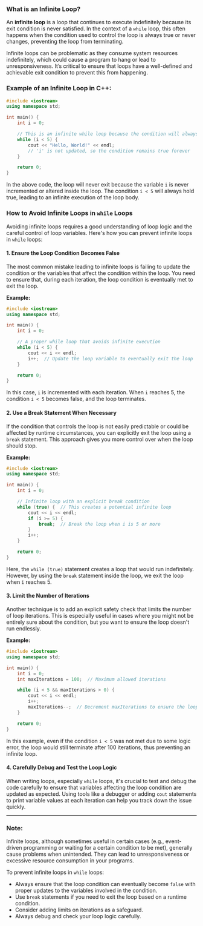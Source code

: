 ### **What is an Infinite Loop?**

An **infinite loop** is a loop that continues to execute indefinitely because its exit condition is never satisfied. In the context of a `while` loop, this often happens when the condition used to control the loop is always true or never changes, preventing the loop from terminating.

Infinite loops can be problematic as they consume system resources indefinitely, which could cause a program to hang or lead to unresponsiveness. It’s critical to ensure that loops have a well-defined and achievable exit condition to prevent this from happening.

### **Example of an Infinite Loop in C++:**

```cpp
#include <iostream>
using namespace std;

int main() {
    int i = 0;

    // This is an infinite while loop because the condition will always remain true
    while (i < 5) {
        cout << "Hello, World!" << endl;
        // 'i' is not updated, so the condition remains true forever
    }

    return 0;
}
```

In the above code, the loop will never exit because the variable `i` is never incremented or altered inside the loop. The condition `i < 5` will always hold true, leading to an infinite execution of the loop body.

### **How to Avoid Infinite Loops in `while` Loops**

Avoiding infinite loops requires a good understanding of loop logic and the careful control of loop variables. Here's how you can prevent infinite loops in `while` loops:

#### 1. **Ensure the Loop Condition Becomes False**

The most common mistake leading to infinite loops is failing to update the condition or the variables that affect the condition within the loop. You need to ensure that, during each iteration, the loop condition is eventually met to exit the loop.

**Example:**

```cpp
#include <iostream>
using namespace std;

int main() {
    int i = 0;

    // A proper while loop that avoids infinite execution
    while (i < 5) {
        cout << i << endl;
        i++;  // Update the loop variable to eventually exit the loop
    }

    return 0;
}
```

In this case, `i` is incremented with each iteration. When `i` reaches 5, the condition `i < 5` becomes false, and the loop terminates.

#### 2. **Use a Break Statement When Necessary**

If the condition that controls the loop is not easily predictable or could be affected by runtime circumstances, you can explicitly exit the loop using a `break` statement. This approach gives you more control over when the loop should stop.

**Example:**

```cpp
#include <iostream>
using namespace std;

int main() {
    int i = 0;

    // Infinite loop with an explicit break condition
    while (true) {  // This creates a potential infinite loop
        cout << i << endl;
        if (i >= 5) {
            break;  // Break the loop when i is 5 or more
        }
        i++;
    }

    return 0;
}
```

Here, the `while (true)` statement creates a loop that would run indefinitely. However, by using the `break` statement inside the loop, we exit the loop when `i` reaches 5.

#### 3. **Limit the Number of Iterations**

Another technique is to add an explicit safety check that limits the number of loop iterations. This is especially useful in cases where you might not be entirely sure about the condition, but you want to ensure the loop doesn't run endlessly.

**Example:**

```cpp
#include <iostream>
using namespace std;

int main() {
    int i = 0;
    int maxIterations = 100;  // Maximum allowed iterations

    while (i < 5 && maxIterations > 0) {
        cout << i << endl;
        i++;
        maxIterations--;  // Decrement maxIterations to ensure the loop terminates
    }

    return 0;
}
```

In this example, even if the condition `i < 5` was not met due to some logic error, the loop would still terminate after 100 iterations, thus preventing an infinite loop.

#### 4. **Carefully Debug and Test the Loop Logic**

When writing loops, especially `while` loops, it's crucial to test and debug the code carefully to ensure that variables affecting the loop condition are updated as expected. Using tools like a debugger or adding `cout` statements to print variable values at each iteration can help you track down the issue quickly.

---

### **Note:**

Infinite loops, although sometimes useful in certain cases (e.g., event-driven programming or waiting for a certain condition to be met), generally cause problems when unintended. They can lead to unresponsiveness or excessive resource consumption in your programs.

To prevent infinite loops in `while` loops:
- Always ensure that the loop condition can eventually become `false` with proper updates to the variables involved in the condition.
- Use `break` statements if you need to exit the loop based on a runtime condition.
- Consider adding limits on iterations as a safeguard.
- Always debug and check your loop logic carefully.

